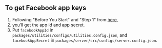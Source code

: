 ## To get Facebook app keys

1. Following "Before You Start" and "Step 1" from [here](https://developers.facebook.com/docs/facebook-login/web),
2. you'll get the app id and app secret.
3. Put `facebookAppId` in `packages/utilities/configs/utilities.config.json`,
    and `facebookAppSecret` in `packages/server/src/configs/server.config.json`.